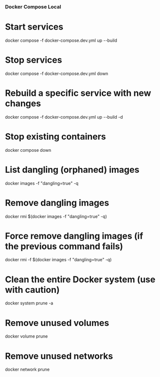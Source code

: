 ### Docker Compose Local

# Start services
docker compose -f docker-compose.dev.yml up --build

# Stop services
docker compose -f docker-compose.dev.yml down

# Rebuild a specific service with new changes
docker compose -f docker-compose.dev.yml up --build -d

# Stop existing containers
docker compose down

# List dangling (orphaned) images
docker images -f "dangling=true" -q

# Remove dangling images
docker rmi $(docker images -f "dangling=true" -q)

# Force remove dangling images (if the previous command fails)
docker rmi -f $(docker images -f "dangling=true" -q)

# Clean the entire Docker system (use with caution)
docker system prune -a

# Remove unused volumes
docker volume prune

# Remove unused networks
docker network prune
